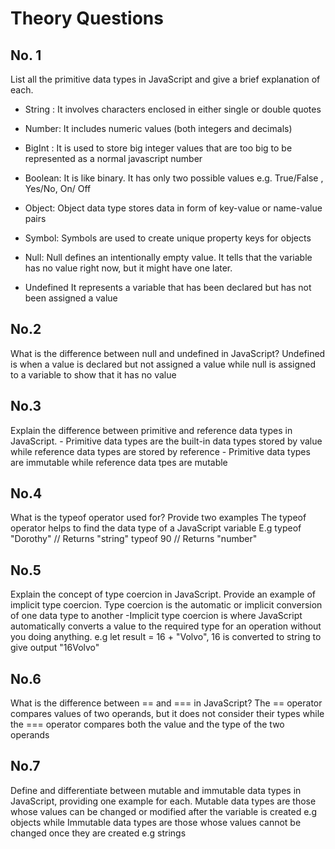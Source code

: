 # Theory Questions

## No. 1
 List all the primitive data types in JavaScript and give a brief explanation of each.

- String : 
    It involves characters enclosed in either single or double quotes

- Number:
    It includes numeric values (both integers and decimals)

- BigInt : 
    It is used to store big integer values that are too big to be represented as a normal javascript number

- Boolean: 
    It is like binary. It has only two possible values e.g. True/False , Yes/No, On/ Off

- Object:
    Object data type stores data in form of key-value or name-value pairs

- Symbol:
    Symbols are used to create unique property keys for objects

- Null:
    Null defines an intentionally empty value. It tells that the variable has no value right now, but it might have one later.

- Undefined
    It represents a variable that has been declared but has not been assigned a value



## No.2
 What is the difference between null and undefined in JavaScript?
    Undefined is when a value is declared but not assigned a value while  null is assigned to a variable to show that it has no value


## No.3
 Explain the difference between primitive and reference data types in JavaScript.
    - Primitive data types are the built-in data types stored by value while reference data types are stored by reference
    - Primitive data types are immutable while reference data tpes are mutable

## No.4
 What is the typeof operator used for? Provide two examples
    The typeof operator helps to find the data type of a JavaScript variable
    E.g typeof "Dorothy"     // Returns "string"
        typeof 90            // Returns "number"


## No.5
 Explain the concept of type coercion in JavaScript. Provide an example of implicit type coercion.
    Type coercion is the automatic or implicit conversion of one data type to another
    -Implicit type coercion is where JavaScript automatically converts a value to the required type for an operation without you doing anything.
    e.g let result = 16 + "Volvo", 16 is converted to string to give output "16Volvo"

## No.6
 What is the difference between == and === in JavaScript?
    The == operator compares values of two operands, but it does not consider their types
                    while  
    the === operator compares both the value and the type of the two operands


## No.7
Define and differentiate between mutable and immutable data types in JavaScript, providing one example for each.
    Mutable data types are those whose values can be changed or modified after the variable is created e.g objects
                    while
    Immutable data types are those whose values cannot be changed once they are created e.g strings 
    
